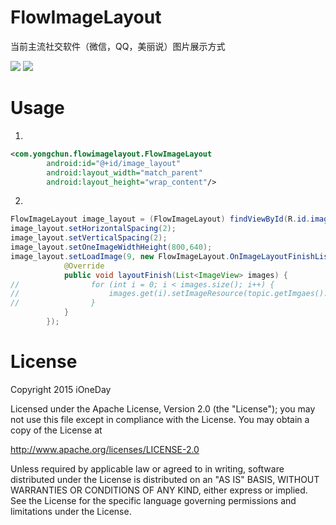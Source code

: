 FlowImageLayout
==============

当前主流社交软件（微信，QQ，美丽说）图片展示方式

![](https://github.com/ioneday/FlowImageLayout/blob/master/screenshot/flowimagelayout.png?raw=true) ![](https://github.com/ioneday/FlowImageLayout/blob/master/screenshot/flowimagelayout.gif?raw=true)

Usage
===
1.
``` xml
<com.yongchun.flowimagelayout.FlowImageLayout
        android:id="@+id/image_layout"
        android:layout_width="match_parent"
        android:layout_height="wrap_content"/>
```
2.
``` java
FlowImageLayout image_layout = (FlowImageLayout) findViewById(R.id.image_layout);
image_layout.setHorizontalSpacing(2);
image_layout.setVerticalSpacing(2);
image_layout.setOneImageWidthHeight(800,640);
image_layout.setLoadImage(9, new FlowImageLayout.OnImageLayoutFinishListener() {
            @Override
            public void layoutFinish(List<ImageView> images) {
//                for (int i = 0; i < images.size(); i++) {
//                    images.get(i).setImageResource(topic.getImgaes().get(i));
//                }
            }
        });
```

License
===
Copyright 2015 iOneDay

Licensed under the Apache License, Version 2.0 (the "License");
you may not use this file except in compliance with the License.
You may obtain a copy of the License at

   http://www.apache.org/licenses/LICENSE-2.0

Unless required by applicable law or agreed to in writing, software
distributed under the License is distributed on an "AS IS" BASIS,
WITHOUT WARRANTIES OR CONDITIONS OF ANY KIND, either express or implied.
See the License for the specific language governing permissions and
limitations under the License.